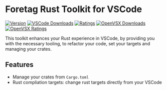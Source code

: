 # Foretag Rust Toolkit for VSCode

[![Version](https://img.shields.io/visual-studio-marketplace/v/foretag.rust-toolkit)](https://marketplace.visualstudio.com/items?itemName=foretag.rust-toolkit)
[![VSCode Downloads](https://img.shields.io/visual-studio-marketplace/d/foretag.rust-toolkit?logo=visualstudiocode)](https://marketplace.visualstudio.com/items?itemName=foretag.rust-toolkit)
[![Ratings](https://img.shields.io/visual-studio-marketplace/stars/foretag.rust-toolkit?color=yellow&logo=visualstudiocode)](https://marketplace.visualstudio.com/items?itemName=foretag.rust-toolkit)
[![OpenVSX Downloads](https://img.shields.io/open-vsx/dt/foretag/rust-toolkit?logo=Open%20Source%20Initiative)](https://open-vsx.org/extension/foretag/rust-toolkit/)
[![OpenVSX Ratings](https://img.shields.io/open-vsx/stars/foretag/rust-toolkit?color=yellow&logo=Open%20Source%20Initiative)](https://marketplace.visualstudio.com/items?itemName=foretag.rust-toolkit)

This toolkit enhances your Rust experience in VSCode, by providing you with the necessary tooling, to refactor your code, set your targets and managing your crates.

## Features
- Manage your crates from `Cargo.toml`
- Rust compliation targets: change rust targets directly from your VSCode
